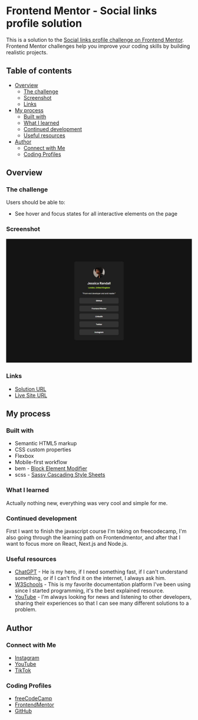 # Frontend Mentor - Social links profile solution

This is a solution to the [Social links profile challenge on Frontend Mentor](https://www.frontendmentor.io/challenges/social-links-profile-UG32l9m6dQ). Frontend Mentor challenges help you improve your coding skills by building realistic projects. 

## Table of contents

- [Overview](#overview)
  - [The challenge](#the-challenge)
  - [Screenshot](#screenshot)
  - [Links](#links)
- [My process](#my-process)
  - [Built with](#built-with)
  - [What I learned](#what-i-learned)
  - [Continued development](#continued-development)
  - [Useful resources](#useful-resources)
- [Author](#author)
  - [Connect with Me](#Connect-with-Me)
  - [Coding Profiles](#Coding-Profiles)

## Overview

### The challenge

Users should be able to:

- See hover and focus states for all interactive elements on the page

### Screenshot

![](./assets/images/screenshot/screenshot.jpg)

### Links

- [Solution URL](https://github.com/DalaScript/social-links-profile)
- [Live Site URL](https://DalaScript.github.io/social-links-profile/)

## My process 

### Built with

- Semantic HTML5 markup
- CSS custom properties
- Flexbox
- Mobile-first workflow
- bem - [Block Element Modifier](https://getbem.com/introduction/)
- scss - [Sassy Cascading Style Sheets](https://sass-lang.com/documentation/at-rules/control/for/)

### What I learned

Actually nothing new, everything was very cool and simple for me.

### Continued development

First I want to finish the javascript course I'm taking on freecodecamp, I'm also going through the learning path on Frontendmentor, and after that I want to focus more on React, Next.js and Node.js.

### Useful resources

- [ChatGPT](https://chatgpt.com/) - He is my hero, if I need something fast, if I can't understand something, or if I can't find it on the internet, I always ask him.
- [W3Schools](https://www.w3schools.com/) - This is my favorite documentation platform I've been using since I started programming, it's the best explained resource.
- [YouTube](https://www.youtube.com/) - I'm always looking for news and listening to other developers, sharing their experiences so that I can see many different solutions to a problem.

## Author

### Connect with Me

- [Instagram](https://www.instagram.com/DalaScript)
- [YouTube](https://www.youtube.com/@DalaScript)
- [TikTok](https://www.tiktok.com/@CodeWithDala)

### Coding Profiles

- [freeCodeCamp](https://www.freecodecamp.org/DalaScript)
- [FrontendMentor](https://www.frontendmentor.io/profile/DalaScript)
- [GitHub](https://github.com/DalaScript)